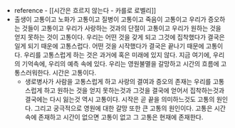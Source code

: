 - reference - [[시간은 흐르지 않는다 - 카를로 로벨리]]
- 출생이 고통이고 노화가 고통이고 질병이 고통이고 죽음이 고통이고 우리가 증오하는 것들이 고통이고 우리가 사랑하는 것과의 단절이 고통이고 우리가 원하는 것을 얻지 못하는 것이 고통이다. 우리는 어떤 것을 갖게 되고 그것에 집착했다가 결국은 일게 되기 때운에 고통스럽다. 어떤 것을 시작했다가 결국은 끝나기 때문에 고통이다. 우리를 고통스럽게 하는 것은 과거에 혹은 미래에 있지 않다. 지금 여기에, 우리의 기억속에, 우리의 예측 속에 있다. 우리는 영원불멸을 갈망하고 시간의 흐름에 고통스러워한다. 시간은 고통이다. 
    - 생로병사가 사람을 고통스럽게 하고 사랑의 결여과 증오의 존재는 우리를 고통스럽게 하고 원하는 것을 얻지 못하는것과 그것을 결국에 얻어서 집착하는것과 결국에는 다시 잃는것 역시 고통이다. 시작은 곧 끝을 의미하느것도 고통의 원인다. 그리고 궁극적으로 영원에 대한 갈망 또한 큰 고통의 원인이다. 고통은 시간속에 존재하고 시간이 없으면 고통이 없고 그 고통은 현재에 존재한다.
